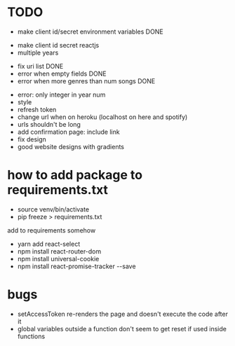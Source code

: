 # TODO
+ make client id/secret environment variables DONE
- make client id secret reactjs
- multiple years
+ fix uri list DONE
+ error when empty fields DONE
+ error when more genres than num songs DONE
- error: only integer in year num
- style
- refresh token
- change url when on heroku (localhost on here and spotify)
- urls shouldn't be long
- add confirmation page: include link
- fix design
- good website designs with gradients


# how to add package to requirements.txt
- source venv/bin/activate
- pip freeze > requirements.txt

add to requirements somehow
- yarn add react-select
- npm install react-router-dom
- npm install universal-cookie
- npm install react-promise-tracker --save



# bugs
- setAccessToken re-renders the page and doesn't execute the code after it
- global variables outside a function don't seem to get reset if used inside functions


